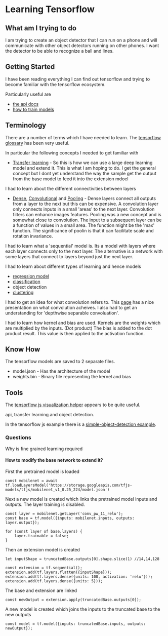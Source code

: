 # Learning Tensorflow

## What am I trying to do

I am trying to create an object detector that I can run on a phone and will communicate with other object detectors running on other phones.
I want the detector to be able to recognize a ball and lines.

## Getting Started

I have been reading everything I can find out tensorflow and trying to become familiar with the tensorflow ecosystem.

Particularly useful are
- [the api docs](https://js.tensorflow.org/api/latest)
- [how to train models](https://www.tensorflow.org/js/guide/train_model)

## Terminology

There are a number of terms which I have needed to learn.  The [tensorflow glossary](https://developers.google.com/machine-learning/glossary/) has been very useful.

In particular the following concepts I needed to get familiar with
- [Transfer learning](https://developers.google.com/machine-learning/glossary/#transfer_learning) - So this is how we can use a large deep learning model and extend it. This is what I am hoping to do.   I get the general concept but I dont yet understand the way the sample get the output from the base model to feed it into the extension mdoel

I had to learn about the different connectivities between layers
- [Dense](https://developers.google.com/machine-learning/glossary/#dense_layer), [Convolutional](https://developers.google.com/machine-learning/glossary/#convolutional_layer) and [Pooling](https://developers.google.com/machine-learning/glossary/#pooling) - Dense layers connect all outputs from a layer to the next but this can be expensive. A convolution layer only connects inputs in a small 'areas' to the next layer. Convolution filters  can enhance images features.  Pooling was a new concept and is somewhat close to convolution.  The input to a subsequent layer can be a function of values in a small area.  The function might be the 'max' function.  The significance of poolin is that it can facilitate scale and rotation invariance. 


I had to learn what a 'sequential' model is. Its a model with layers where each layer connects only to the next layer. The alternative is a network with some layers that connect to layers beyond just the next layer.

I had to learn about different types of learning and hence models
- [regression model](https://developers.google.com/machine-learning/glossary/#regression_model)
- [classification](https://developers.google.com/machine-learning/glossary/#classification_model) 
- object detection
- [clustering](https://developers.google.com/machine-learning/glossary/#clustering)

I had to get an idea for what convolution refers to.
This [page](http://setosa.io/ev/image-kernels/) has a nice presentation on what convolution acheives.
I also had to get an understanding for 'depthwise separable convoluation'.


I had to learn how kernel and bias are used.
Kernels are the weights which are multiplied by the inputs. (Dot product)
The bias is added to the dot product result.
This value is then applied to the activation function.

## Know How

The tensorflow models are saved to 2 separate files.
- model.json - Has the architecture of the model 
- weights.bin - Binary file representing the kernel and bias


## Tools
The [tensorflow js visualization helper](https://js.tensorflow.org/api_vis/latest/) appears to be quite useful.

api, 
transfer learning and object detection.


In the tensorflow js example there is a [simple-object-detection example](https://github.com/tensorflow/tfjs-examples/tree/master/simple-object-detection).


### Questions 

Why is fine grained learning required

#### How to modify the base network to extend it?
First the pretrained model is loaded
```
const mobilenet = await tf.loadLayersModel('https://storage.googleapis.com/tfjs-models/tfjs/mobilenet_v1_0.25_224/model.json')
```
Next a new model is created which links the pretrained model inputs and outputs.  The layer training is disabled.
```
const layer = mobilenet.getLayer('conv_pw_11_relu');
const base = tf.model({inputs: mobilenet.inputs, outputs: layer.output});

for (const layer of base.layers) {
    layer.trainable = false;
}
```

Then an extension model is created 
```
let inputShape = truncatedBase.outputs[0].shape.slice(1) //14,14,128

const extension = tf.sequential();
extension.add(tf.layers.flatten({inputShape}));
extension.add(tf.layers.dense({units: 100, activation: 'relu'}));
extension.add(tf.layers.dense({units: 5}));
```

The base and extension are linked
```
const newOutput = extension.apply(truncatedBase.outputs[0]);
```

A new model is created which joins the inputs to the truncated base to the new outputs
```
const model = tf.model({inputs: truncatedBase.inputs, outputs: newOutput});
```


